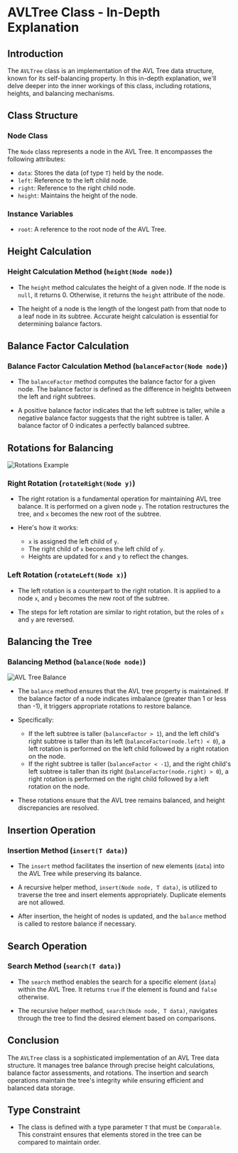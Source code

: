 # AVLTree Class - In-Depth Explanation

## Introduction

The `AVLTree` class is an implementation of the AVL Tree data structure, known for its self-balancing property. In this in-depth explanation, we'll delve deeper into the inner workings of this class, including rotations, heights, and balancing mechanisms.

## Class Structure

### Node Class

The `Node` class represents a node in the AVL Tree. It encompasses the following attributes:

- `data`: Stores the data (of type `T`) held by the node.
- `left`: Reference to the left child node.
- `right`: Reference to the right child node.
- `height`: Maintains the height of the node.

### Instance Variables

- `root`: A reference to the root node of the AVL Tree.

## Height Calculation

### Height Calculation Method (`height(Node node)`)

- The `height` method calculates the height of a given node. If the node is `null`, it returns 0. Otherwise, it returns the `height` attribute of the node.

- The height of a node is the length of the longest path from that node to a leaf node in its subtree. Accurate height calculation is essential for determining balance factors.

## Balance Factor Calculation

### Balance Factor Calculation Method (`balanceFactor(Node node)`)

- The `balanceFactor` method computes the balance factor for a given node. The balance factor is defined as the difference in heights between the left and right subtrees.

- A positive balance factor indicates that the left subtree is taller, while a negative balance factor suggests that the right subtree is taller. A balance factor of 0 indicates a perfectly balanced subtree.

## Rotations for Balancing
![Rotations Example](https://upload.wikimedia.org/wikipedia/commons/f/fd/AVL_Tree_Example.gif)


### Right Rotation (`rotateRight(Node y)`)

- The right rotation is a fundamental operation for maintaining AVL tree balance. It is performed on a given node `y`. The rotation restructures the tree, and `x` becomes the new root of the subtree.

- Here's how it works:
  - `x` is assigned the left child of `y`.
  - The right child of `x` becomes the left child of `y`.
  - Heights are updated for `x` and `y` to reflect the changes.

### Left Rotation (`rotateLeft(Node x)`)

- The left rotation is a counterpart to the right rotation. It is applied to a node `x`, and `y` becomes the new root of the subtree.

- The steps for left rotation are similar to right rotation, but the roles of `x` and `y` are reversed.

## Balancing the Tree

### Balancing Method (`balance(Node node)`)

![AVL Tree Balance](https://d18l82el6cdm1i.cloudfront.net/uploads/YieLsCqeuV-avlbal.gif)


- The `balance` method ensures that the AVL tree property is maintained. If the balance factor of a node indicates imbalance (greater than 1 or less than -1), it triggers appropriate rotations to restore balance.

- Specifically:
  - If the left subtree is taller (`balanceFactor > 1`), and the left child's right subtree is taller than its left (`balanceFactor(node.left) < 0`), a left rotation is performed on the left child followed by a right rotation on the node.
  - If the right subtree is taller (`balanceFactor < -1`), and the right child's left subtree is taller than its right (`balanceFactor(node.right) > 0`), a right rotation is performed on the right child followed by a left rotation on the node.

- These rotations ensure that the AVL tree remains balanced, and height discrepancies are resolved.

## Insertion Operation

### Insertion Method (`insert(T data)`)

- The `insert` method facilitates the insertion of new elements (`data`) into the AVL Tree while preserving its balance.

- A recursive helper method, `insert(Node node, T data)`, is utilized to traverse the tree and insert elements appropriately. Duplicate elements are not allowed.

- After insertion, the height of nodes is updated, and the `balance` method is called to restore balance if necessary.

## Search Operation

### Search Method (`search(T data)`)

- The `search` method enables the search for a specific element (`data`) within the AVL Tree. It returns `true` if the element is found and `false` otherwise.

- The recursive helper method, `search(Node node, T data)`, navigates through the tree to find the desired element based on comparisons.

## Conclusion

The `AVLTree` class is a sophisticated implementation of an AVL Tree data structure. It manages tree balance through precise height calculations, balance factor assessments, and rotations. The insertion and search operations maintain the tree's integrity while ensuring efficient and balanced data storage.

## Type Constraint

- The class is defined with a type parameter `T` that must be `Comparable`. This constraint ensures that elements stored in the tree can be compared to maintain order.

